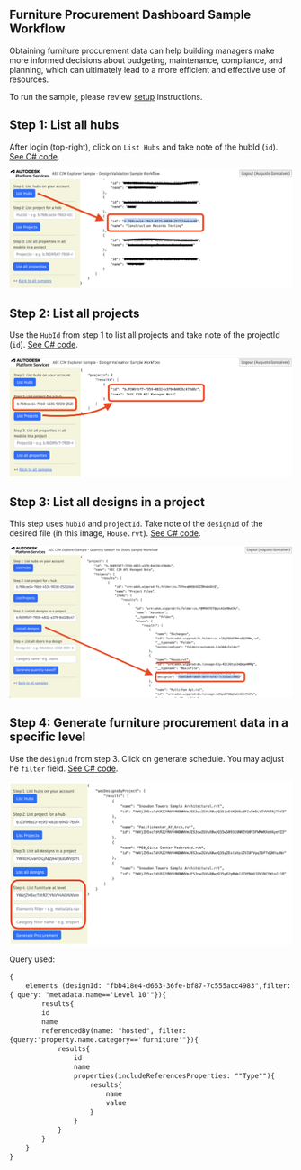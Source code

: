 ## Furniture Procurement Dashboard Sample Workflow

Obtaining furniture procurement data can help building managers make more informed decisions about budgeting, maintenance, compliance, and planning, which can ultimately lead to a more efficient and effective use of resources.

To run the sample, please review [setup](./README.md#SETUP) instructions.

## Step 1: List all hubs

After login (top-right), click on `List Hubs` and take note of the hubId (`id`). [See C# code](/Controllers/HubsProjects.cs). 

![Step 1](./images/hubs.png)

## Step 2: List all projects

Use the `HubId` from step 1 to list all projects and take note of the projectId (`id`). [See C# code](/Controllers/HubsProjects.cs). 

![Step 2](./images/projects.png)

## Step 3: List all designs in a project

This step uses `hubId` and `projectId`. Take note of the `designId` of the desired file (in this image, `House.rvt`). [See C# code](/Controllers/Designs.cs). 

![Step 3](./images/designs.png)

## Step 4: Generate furniture procurement data in a specific level

Use the `designId` from step 3. Click on generate schedule. You may adjust he `filter` field. [See C# code](/Controllers/Schedule.cs). 

![Step 3](./images/furnitureprocurement.png)

Query used:

```
{
	elements (designId: "fbb418e4-d663-36fe-bf87-7c555acc4983",filter:{ query: "metadata.name=='Level 10'"}){
		results{
		id
		name
		referencedBy(name: "hosted", filter:{query:"property.name.category=='furniture'"}){
			results{
				id
				name
				properties(includeReferencesProperties: ""Type""){
					results{
						name
						value
					}
				}
			}
		}
	}
}
```

